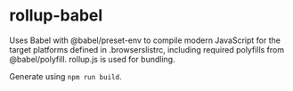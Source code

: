 # rollup-babel
Uses Babel with @babel/preset-env to compile modern JavaScript for the 
target platforms defined in .browserslistrc, including required 
polyfills from @babel/polyfill. rollup.js is used for bundling.

Generate using `npm run build`.  
